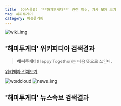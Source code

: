 ```yaml
---
title: (이슈클립) '**해피투게더**' 관련 이슈, 기사 모아 보기
tag: 해피투게더
category: 이슈클리핑
---
```

![wiki_img](https://user-images.githubusercontent.com/42597476/44503234-41136a80-a6d0-11e8-9071-6fc6418eafe4.png)
## **'**해피투게더**'** 위키피디아 검색결과
>**해피투게더**(Happy Together)는 다음 뜻으로 쓰인다.

<a href="https://ko.wikipedia.org/wiki/해피투게더" target="_blank">위키백과 전체보기</a>

![wordcloud](https://s3.ap-northeast-2.amazonaws.com/lyrics101-wordcloud/2018-09-27-1538059206.png)
![news_img](https://user-images.githubusercontent.com/42597476/44507050-1206f400-a6e4-11e8-8d98-7ffbfebb353f.png)
## **'**해피투게더**'** 뉴스속보 검색결과

